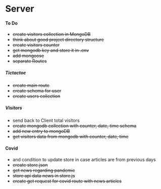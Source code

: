# Server

#### To Do

-   <s> create visitors collection in MongoDB
-   think about good project directory structure
-   create visitors counter</s>
-   <s>get mongodb key and store it in .env</s>
-   <s>add mongoose</s>
-   <s>separate Routes </s>

##### Tictactoe

-   <s>create main route </s>
-   <s> create schema for user </s>
-   <s> create users collection </s>

##### Visitors

-   send back to Client total visitors
-   <s>create mongodb collection with counter, date, time schema
-   add new entry to mongoDB
-   get visitors data from mongodb with counter, date, time</s>

#### Covid

-   and condition to update store in case articles are from previous days
-   <s> create store.json </s>
-   <s> get news regarding pandemic </s>
-   <s> store api data news in store.js </s>
-   <s> create get request for covid route with news articles </s>
